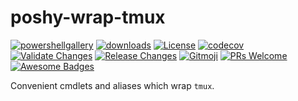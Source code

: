 # poshy-wrap-tmux

[![powershellgallery](https://img.shields.io/powershellgallery/v/poshy-wrap-tmux.svg)](https://www.powershellgallery.com/packages/poshy-wrap-tmux)
[![downloads](https://img.shields.io/powershellgallery/dt/poshy-wrap-tmux.svg)](https://www.powershellgallery.com/packages/poshy-wrap-tmux)
[![License](https://img.shields.io/github/license/pwshrc/poshy-wrap-tmux)](./LICENSE.txt)
[![codecov](https://codecov.io/gh/pwshrc/poshy-wrap-tmux/branch/main/graph/badge.svg)](https://codecov.io/gh/pwshrc/poshy-wrap-tmux)
[![Validate Changes](https://github.com/pwshrc/poshy-wrap-tmux/actions/workflows/validate.yml/badge.svg)](https://github.com/pwshrc/poshy-wrap-tmux/actions/workflows/validate.yml)
[![Release Changes](https://github.com/pwshrc/poshy-wrap-tmux/actions/workflows/release.yml/badge.svg)](https://github.com/pwshrc/poshy-wrap-tmux/actions/workflows/release.yml)
[![Gitmoji](https://img.shields.io/badge/gitmoji-%20😜%20😍-FFDD67.svg?style=flat-square)](https://gitmoji.carloscuesta.me/)
[![PRs Welcome](https://img.shields.io/badge/PRs-welcome-brightgreen.svg?style=flat-square)](http://makeapullrequest.com)
[![Awesome Badges](https://img.shields.io/badge/badges-awesome-green.svg)](https://github.com/Naereen/badges)

Convenient cmdlets and aliases which wrap `tmux`.